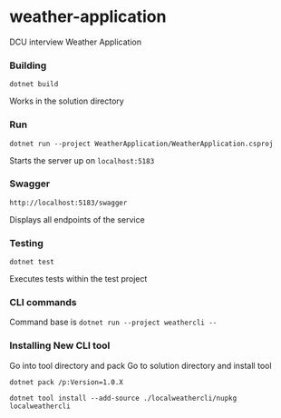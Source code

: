 # weather-application
DCU interview Weather Application

### Building

```dotnet build```

Works in the solution directory

### Run

```dotnet run --project WeatherApplication/WeatherApplication.csproj```

Starts the server up on `localhost:5183`

### Swagger

```http://localhost:5183/swagger```

Displays all endpoints of the service

### Testing

```dotnet test```

Executes tests within the test project

### CLI commands

Command base is `dotnet run --project weathercli --`

### Installing New CLI tool
Go into tool directory and pack
Go to solution directory and install tool

```
dotnet pack /p:Version=1.0.X

dotnet tool install --add-source ./localweathercli/nupkg localweathercli
```